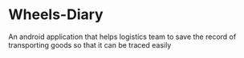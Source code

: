 # Wheels-Diary
An android application that helps logistics team to save the record of transporting goods so that it can be traced easily
